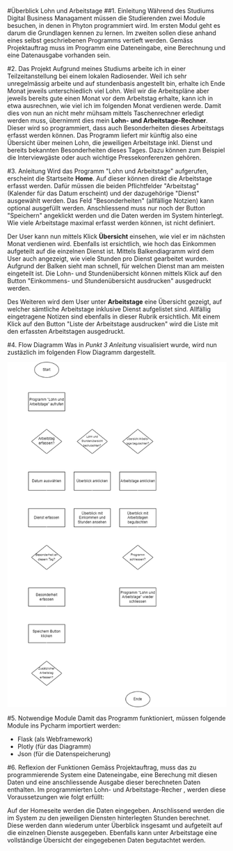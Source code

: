 #Überblick Lohn und Arbeitstage
##1. Einleitung
Während des Studiums Digital Business Managament müssen die Studierenden zwei Module besuchen, in denen in Phyton programmiert wird. Im ersten Modul geht es darum die Grundlagen kennen zu lernen. Im zweiten sollen diese anhand eines selbst geschriebenen Programms vertieft werden. Gemäss Projektauftrag muss im Programm eine Dateneingabe, eine Berechnung und eine Datenausgabe vorhanden sein.

#2. Das Projekt
Aufgrund meines Studiums arbeite ich in einer Teilzeitanstellung bei einem lokalen Radiosender. 
Weil ich sehr unregelmässig arbeite und auf stundenbasis angestellt bin, erhalte ich Ende Monat jeweils unterschiedlich viel Lohn. 
Weil wir die Arbeitspläne aber jeweils bereits gute einen Monat vor dem Arbeitstag erhalte, kann ich in etwa ausrechnen, wie viel ich im folgenden Monat verdienen werde. 
Damit dies von nun an nicht mehr mühsam mittels Taschenrechner erledigt werden muss, übernimmt dies mein **Lohn- und Arbeitstage-Rechner**. 
Dieser wird so programmiert, dass auch Besonderheiten dieses Arbeitstags erfasst werden können. 
Das Programm liefert mir künftig also eine Übersicht über meinen Lohn, die jeweiligen Arbeitstage inkl. Dienst und bereits bekannten Besonderheiten dieses Tages. 
Dazu können zum Beispiel die Interviewgäste oder auch wichtige Pressekonferenzen gehören.

#3. Anleitung
Wird das Programm "Lohn und Arbeitstage" aufgerufen, erscheint die Startseite **Home**.
Auf dieser können direkt die Arbeitstage erfasst werden. 
Dafür müssen die beiden Pflichtfelder "Arbeitstag" (Kalender für das Datum erscheint) und der dazugehörige "Dienst" ausgewählt werden.
Das Feld "Besonderheiten" (allfällige Notzien) kann optional ausgefüllt werden. 
Anschliessend muss nur noch der Button "Speichern" angeklickt werden und die Daten werden im System hinterlegt.
Wie viele Arbeitstage maximal erfasst werden können, ist nicht definiert. 

Der User kann nun mittels Klick **Übersicht** einsehen, wie viel er im nächsten Monat verdienen wird. 
Ebenfalls ist ersichtlich, wie hoch das Einkommen aufgeteilt auf die einzelnen Dienst ist. 
Mittels Balkendiagramm wird dem User auch angezeigt, wie viele Stunden pro Dienst gearbeitet wurden. 
Aufgrund der Balken sieht man schnell, für welchen Dienst man am meisten eingeteilt ist.
Die Lohn- und Stundenübersicht können mittels Klick auf den Button "Einkommens- und Stundenübersicht ausdrucken" ausgedruckt werden. 

Des Weiteren wird dem User unter **Arbeitstage** eine Übersicht gezeigt, auf welcher sämtliche Arbeitstage inklusive Dienst aufgelistet sind. 
Allfällig eingetragene Notizen sind ebenfalls in dieser Rubrik ersichtlich. Mit einem Klick auf den Button "Liste der Arbeitstage ausdrucken" wird die Liste mit den erfassten Arbeitstagen ausgedruckt.


#4. Flow Diagramm
Was in _Punkt 3 Anleitung_ visualisiert wurde, wird nun zustäzlich im folgenden Flow Diagramm dargestellt.

![](static/flowchart/flowchart_lohnundarbeitstage.png)



#5. Notwendige Module
Damit das Programm funktioniert, müssen folgende Module ins Pycharm importiert werden:

- Flask (als Webframework)
- Plotly (für das Diagramm)
- Json (für die Datenspeicherung)

#6. Reflexion der Funktionen
Gemäss Projektauftrag, muss das zu programmierende System eine Dateneingabe, eine Berechung mit diesen Daten und eine anschliessende Ausgabe dieser berechneten Daten enthalten.
Im programmierten Lohn- und Arbeitstage-Recher , werden diese Voraussetzungen wie folgt erfüllt:

Auf der Homeseite werden die Daten eingegeben. 
Anschlissend werden die im System zu den jeweiligen Diensten hinterlegten Stunden berechnet. 
Diese werden dann wiederum unter Überblick insgesamt und aufgeteilt auf die einzelnen Dienste ausgegeben. 
Ebenfalls kann unter Arbeitstage eine vollständige Übersicht der eingegebenen Daten begutachtet werden. 
